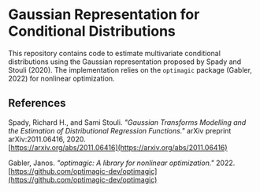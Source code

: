 # **Gaussian Representation for Conditional Distributions**  

This repository contains code to estimate multivariate conditional distributions using the Gaussian representation proposed by Spady and Stouli (2020). The implementation relies on the `optimagic` package (Gabler, 2022) for nonlinear optimization.  

## **References**  

Spady, Richard H., and Sami Stouli. *"Gaussian Transforms Modelling and the Estimation of Distributional Regression Functions."* arXiv preprint arXiv:2011.06416, 2020.  
[https://arxiv.org/abs/2011.06416](https://arxiv.org/abs/2011.06416)  

Gabler, Janos. *"optimagic: A library for nonlinear optimization."* 2022.  
[https://github.com/optimagic-dev/optimagic](https://github.com/optimagic-dev/optimagic)  
